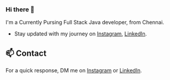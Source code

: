 ### Hi there 👋

I'm a Currently Pursing Full Stack Java developer, from Chennai.

- Stay updated with my journey on [Instagram](https://www.instagram.com/gokul_appavu), [LinkedIn](https://www.linkedin.com/in/gokulappavu).
<!-- - Explore my [VS Code Configuration](https://github.com/mirayatech/vscode-settings) for development optimization. -->

<!-- ## 📦 Toolbox

**Frontend Development:** `React` `Next.js` `TypeScript` `Tailwind` `Material-UI` `Framer-Motion`
 
**Version Control:** `Git` `GitLab` `Bitbucket`

**Backend Development:** `Nest.js` `GraphQL` `Firebase` 

**Testing:** `Cypress` `Playwright` `Vitest` `Postman` `Insomnia`

**Others:** `Storybook` `Zustand` `A11y` `Scrum` `Confluence` `Jira` -->

## 📫 Contact

 For a quick response, DM me on [Instagram](https://www.instagram.com/gokul_appavu/) or [LinkedIn](https://www.linkedin.com/in/gokulappavu/). 

<!--
**gokulappavu/gokulappavu** is a ✨ _special_ ✨ repository because its `README.md` (this file) appears on your GitHub profile.

Here are some ideas to get you started:

- 🔭 I’m currently working on ...
- 🌱 I’m currently learning ...
- 👯 I’m looking to collaborate on ...
- 🤔 I’m looking for help with ...
- 💬 Ask me about ...
- 📫 How to reach me: ...
- 😄 Pronouns: ...
- ⚡ Fun fact: ...
-->
